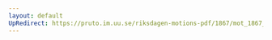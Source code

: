 ```yaml
---
layout: default
UpRedirect: https://pruto.im.uu.se/riksdagen-motions-pdf/1867/mot_1867__ak__44/mot_1867__ak__44-003.pdf
---
```

